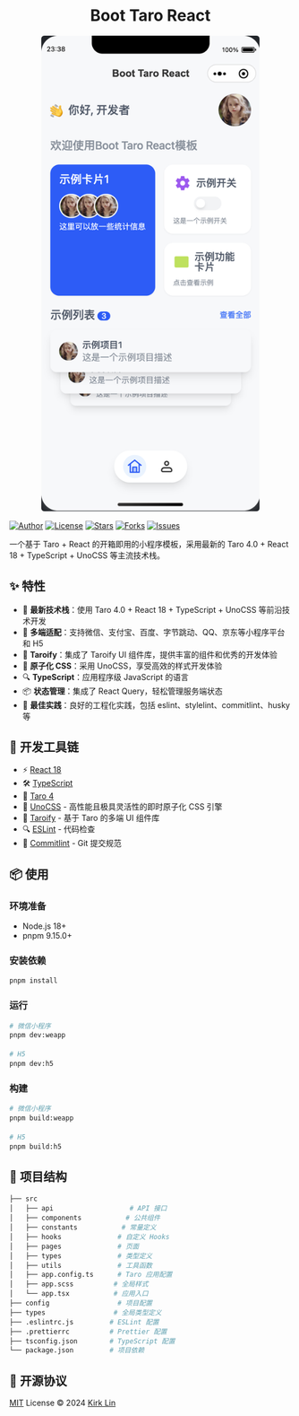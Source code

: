 <div align='center'>
<h1>Boot Taro React</h1>
<img src='README.assets/introduce.png' alt='introduce' width='390'/>
</div>

[![Author](https://img.shields.io/badge/Author-Kirk%20Lin-blue.svg?style=flat&colorA=080f12&colorB=3491fa)](https://github.com/kirklin)
[![License](https://img.shields.io/github/license/kirklin/boot-taro-react?style=flat&colorA=080f12&colorB=3491fa)](https://github.com/kirklin/boot-taro-react/blob/main/LICENSE)
[![Stars](https://img.shields.io/github/stars/kirklin/boot-taro-react?style=flat&colorA=080f12&colorB=3491fa)](https://github.com/kirklin/boot-taro-react/stargazers)
[![Forks](https://img.shields.io/github/forks/kirklin/boot-taro-react?style=flat&colorA=080f12&colorB=3491fa)](https://github.com/kirklin/boot-taro-react/network/members)
[![Issues](https://img.shields.io/github/issues/kirklin/boot-taro-react?style=flat&colorA=080f12&colorB=3491fa)](https://github.com/kirklin/boot-taro-react/issues)

一个基于 Taro + React 的开箱即用的小程序模板，采用最新的 Taro 4.0 + React 18 + TypeScript + UnoCSS 等主流技术栈。

## ✨ 特性

- 🎯 **最新技术栈**：使用 Taro 4.0 + React 18 + TypeScript + UnoCSS 等前沿技术开发
- 📱 **多端适配**：支持微信、支付宝、百度、字节跳动、QQ、京东等小程序平台和 H5
- 🎨 **Taroify**：集成了 Taroify UI 组件库，提供丰富的组件和优秀的开发体验
- 🚀 **原子化 CSS**：采用 UnoCSS，享受高效的样式开发体验
- 🔍 **TypeScript**：应用程序级 JavaScript 的语言
- 📦 **状态管理**：集成了 React Query，轻松管理服务端状态
- 🔧 **最佳实践**：良好的工程化实践，包括 eslint、stylelint、commitlint、husky 等

## 🚀 开发工具链

- ⚡️ [React 18](https://beta.reactjs.org/)
- 🛠️ [TypeScript](https://www.typescriptlang.org/)
- 📱 [Taro 4](https://taro.zone/)
- 🎨 [UnoCSS](https://github.com/unocss/unocss) - 高性能且极具灵活性的即时原子化 CSS 引擎
- 🌼 [Taroify](https://taroify.gitee.io/taroify.com/introduce/) - 基于 Taro 的多端 UI 组件库
- 🔍 [ESLint](https://eslint.org/) - 代码检查
- 🎯 [Commitlint](https://commitlint.js.org/) - Git 提交规范

## 📦 使用

### 环境准备

- Node.js 18+
- pnpm 9.15.0+

### 安装依赖

```bash
pnpm install
```

### 运行

```bash
# 微信小程序
pnpm dev:weapp

# H5
pnpm dev:h5
```

### 构建

```bash
# 微信小程序
pnpm build:weapp

# H5
pnpm build:h5
```

## 🎨 项目结构

```bash
├── src
│   ├── api                   # API 接口
│   ├── components           # 公共组件
│   ├── constants           # 常量定义
│   ├── hooks              # 自定义 Hooks
│   ├── pages              # 页面
│   ├── types              # 类型定义
│   ├── utils              # 工具函数
│   ├── app.config.ts      # Taro 应用配置
│   ├── app.scss          # 全局样式
│   └── app.tsx           # 应用入口
├── config                 # 项目配置
├── types                 # 全局类型定义
├── .eslintrc.js         # ESLint 配置
├── .prettierrc          # Prettier 配置
├── tsconfig.json        # TypeScript 配置
└── package.json         # 项目依赖
```

## 📄 开源协议

[MIT](./LICENSE) License &copy; 2024 [Kirk Lin](https://github.com/kirklin)
